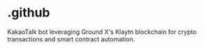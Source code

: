 # .github
KakaoTalk bot leveraging Ground X's Klaytn blockchain for crypto transactions and smart contract automation.
